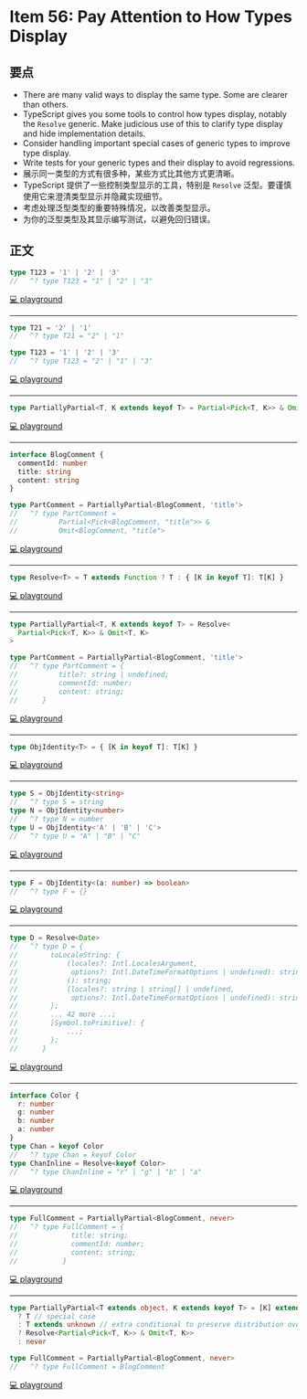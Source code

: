 # Item 56: Pay Attention to How Types Display

## 要点

- There are many valid ways to display the same type. Some are clearer than others.
- TypeScript gives you some tools to control how types display, notably the `Resolve` generic. Make judicious use of this to clarify type display and hide implementation details.
- Consider handling important special cases of generic types to improve type display.
- Write tests for your generic types and their display to avoid regressions.
- 展示同一类型的方式有很多种，某些方式比其他方式更清晰。
- TypeScript 提供了一些控制类型显示的工具，特别是 `Resolve` 泛型。要谨慎使用它来澄清类型显示并隐藏实现细节。
- 考虑处理泛型类型的重要特殊情况，以改善类型显示。
- 为你的泛型类型及其显示编写测试，以避免回归错误。

## 正文

```ts
type T123 = '1' | '2' | '3'
//   ^? type T123 = "1" | "2" | "3"
```

[💻 playground](https://www.typescriptlang.org/play/?ts=5.4.5#code/C4TwDgpgBAKgjAJgMxQLxQORw1APphHfDJDAbgCgB6KqOgPQH4pRJZEV0AiOLvKLgj74uSLhSA)

---

```ts
type T21 = '2' | '1'
//   ^? type T21 = "2" | "1"

type T123 = '1' | '2' | '3'
//   ^? type T123 = "2" | "1" | "3"
```

[💻 playground](https://www.typescriptlang.org/play/?ts=5.4.5#code/C4TwDgpgBAKgTARigXigcjmqAfdC0DcAUAPQlQUB6A-FKJLIilAERws6sItFH3QwEcAMzM0+Thiy40wwqXJVa-WENGo2HXC26cWwnkA)

---

```ts
type PartiallyPartial<T, K extends keyof T> = Partial<Pick<T, K>> & Omit<T, K>
```

[💻 playground](https://www.typescriptlang.org/play/?ts=5.4.5#code/C4TwDgpgBACghgJ2ASzgGzSeTVoDwAqANFANJQQAewEAdgCYDOUA1hCAPYBmUBAfFAC8AKCixEKdHhjIAxi0IlSfAQDIoAeQC2yYIrJ8A3MKA)

---

```ts
interface BlogComment {
  commentId: number
  title: string
  content: string
}

type PartComment = PartiallyPartial<BlogComment, 'title'>
//   ^? type PartComment =
//          Partial<Pick<BlogComment, "title">> &
//          Omit<BlogComment, "title">
```

[💻 playground](https://www.typescriptlang.org/play/?ts=5.4.5#code/C4TwDgpgBACghgJ2ASzgGzSeTVoDwAqANFANJQQAewEAdgCYDOUA1hCAPYBmUBAfFAC8AKCixEKdHhjIAxi0IlSfAQDIoAeQC2yYIrJ8A3MOS0aCLnFnQAQmg4BzAMIctWusCgBvUVFmv3MwBJegAuKFoAVy0AIwgEYzEUYDQIcMZgBFMHRL8OMw90zOzjAF9hYVBIcSQXNw8hGskMLAlcPDtHOsDgEgByZNS+o2EAelGxKAA9AH4oKuhsYG6GkXHJjcml9pl5DvtnAI8SACJBiBOVKFUxic2N7V19rqOzU-PL4SA)

---

```ts
type Resolve<T> = T extends Function ? T : { [K in keyof T]: T[K] }
```

[💻 playground](https://www.typescriptlang.org/play/?ts=5.4.5#code/C4TwDgpgBAShDOB7ANgNwgHgCoD4oF4osoIAPYCAOwBN4oAxAV0oGNgBLRSqAfiKgBcUAN4BtANJR23ANYQQiAGZEAukKwSVAXwDcAKCA)

---

```ts
type PartiallyPartial<T, K extends keyof T> = Resolve<
  Partial<Pick<T, K>> & Omit<T, K>
>

type PartComment = PartiallyPartial<BlogComment, 'title'>
//   ^? type PartComment = {
//          title?: string | undefined;
//          commentId: number;
//          content: string;
//      }
```

[💻 playground](https://www.typescriptlang.org/play/?ts=5.4.5&exactOptionalTypes=true#code/C4TwDgpgBAShDOB7ANgNwgHgCoD4oF4osoIAPYCAOwBN4oAxAV0oGNgBLRSqAfiKgBcUAN4BtANJR23ANYQQiAGZEAukKwSVAXwDcAKGkUATooCGLaACFkiAOYBhRAFsnVYCL1QoLZ68rAASWohSkYnACMII30vDmBkCCF4YCNpWxjvLgp-JJS0-S09UEgoAAVTIw5TZGQQcsr2auwAGihJMmzaKDkFZVwCT1gEFHQMeqrkMfYWGRa2nDwAMigAeSd2YDnxBf0i8Ghxxxc3AjKKidrxxsnrOyO-YFaAcjiEp5x9AHpPrygAPT4xQO53uJ0Iwj031+0N+rwgPFyqUotigAB8oMxqBBFNIINQvj8YdCfMd-EEQmFItFIYSiV4fP43Ij8jSiYUgA)

---

```ts
type ObjIdentity<T> = { [K in keyof T]: T[K] }
```

[💻 playground](https://www.typescriptlang.org/play/?ts=5.4.5&exactOptionalTypes=true#code/C4TwDgpgBAShDOB7ANgNwgHgCoD4oF4osoIAPYCAOwBN4oAxAV0oGNgBLRSqAfiKgBcUAN4BtANJR23ANYQQiAGZEAukKwSVAXwDcAKGkUATooCGLaACFkiAOYBhRAFsnVYCL1QoLZ68rAASWohSkYnACMII30vDmBkCCF4YCNpWxjvLgp-JJS0-S09UEgoAHlwgCsgt3ZQbDxCMUlpKDkFZSw1Ik1dPSA)

---

```ts
type S = ObjIdentity<string>
//   ^? type S = string
type N = ObjIdentity<number>
//   ^? type N = number
type U = ObjIdentity<'A' | 'B' | 'C'>
//   ^? type U = "A" | "B" | "C"
```

[💻 playground](https://www.typescriptlang.org/play/?ts=5.4.5&exactOptionalTypes=true#code/C4TwDgpgBAShDOB7ANgNwgHgCoD4oF4osoIAPYCAOwBN4oAxAV0oGNgBLRSqAfiKgBcUAN4BtANJR23ANYQQiAGZEAukKwSVAXwDcAKGkUATooCGLaACFkiAOYBhRAFsnVYCL1QoLZ68rAASWohSkYnACMII30vDmBkCCF4YCNpWxjvLgp-JJS0-S09UEgoAHlwgCsgt3ZQbDxCMUlpKDkFZSw1Ik1dIvBoAGUCMsrq-1qQDGTUylscfQB6Ba8oAD0+YsHh6bS+koA5YfKq6hq60Iio+b0llfWoTahDwgvIoz3oAFUj0dPxuoA5ABBAFQAA+UABllBEIB9gB11uXnuj2+hAARED0eCoOjLNiIej7Oi9EA)

---

```ts
type F = ObjIdentity<(a: number) => boolean>
//   ^? type F = {}
```

[💻 playground](https://www.typescriptlang.org/play/?ts=5.4.5&exactOptionalTypes=true#code/C4TwDgpgBAShDOB7ANgNwgHgCoD4oF4osoIAPYCAOwBN4oAxAV0oGNgBLRSqAfiKgBcUAN4BtANJR23ANYQQiAGZEAukKwSVAXwDcAKGkUATooCGLaACFkiAOYBhRAFsnVYCL1QoLZ68rAASWohSkYnACMII30vDmBkCCF4YCNpWxjvLgp-JJS0-S09UEgoAHlwgCsgt3ZQbDxCMUlpKDkFZSw1Ik1dIvBoegIyyur-WpAMAApTELDIowBKAjxwxBQIU0ocfQB6Ha8oAD0+YoGh4UKgA)

---

```ts
type D = Resolve<Date>
//   ^? type D = {
//        toLocaleString: {
//            (locales?: Intl.LocalesArgument,
//             options?: Intl.DateTimeFormatOptions | undefined): string;
//            (): string;
//            (locales?: string | string[] | undefined,
//             options?: Intl.DateTimeFormatOptions | undefined): string;
//        };
//        ... 42 more ...;
//        [Symbol.toPrimitive]: {
//            ...;
//        };
//      }
```

[💻 playground](https://www.typescriptlang.org/play/?ts=5.4.5&exactOptionalTypes=true#code/C4TwDgpgBAShDOB7ANgNwgHgCoD4oF4osoIAPYCAOwBN4oAxAV0oGNgBLRSqAfiKgBcUAN4BtANJR23ANYQQiAGZEAukKwSVAXwDcAKGkUATooCGLaACFkiAOYBhRAFsnVYCL1QoLZ68rAASWohSkYnACMII30vDmBkCCF4YCNpWxjvLgp-JJS0-S09UEgoAHlwgCsgt3ZQbDxCMUlpKDkFZSw1Ik1dIvBoABECWAQUdAwB0wocfQB6Wa8oAD0+YsHh4T15xZ2oYEQAGUQWUwSAZTzKWyFN7d37gAobE4T4HiEA-2QAOiOXhAAgkZbGE3AAaLYLe73RBgDhcN4fL7fSYULDsVz0RBGJxTUpwziUOgAHygzGoEEU0gg1AAlLlUlc5lDoYsHvSoMlGelIaydk9jqcEO9OZdbFBSVy0qIVBKyTRKdTqBC7nyvLD4USRZ94iiphB0ZjsbjgPjNST5RSqZQaRypUzedDeqrdt83VAACwAJigTmx0Dd32ZrNEZxAERQ332AAVUk5aux0F1biy+YHg06MztCkA)

---

```ts
interface Color {
  r: number
  g: number
  b: number
  a: number
}
type Chan = keyof Color
//   ^? type Chan = keyof Color
type ChanInline = Resolve<keyof Color>
//   ^? type ChanInline = "r" | "g" | "b" | "a"
```

[💻 playground](https://www.typescriptlang.org/play/?ts=5.4.5&exactOptionalTypes=true#code/C4TwDgpgBAShDOB7ANgNwgHgCoD4oF4osoIAPYCAOwBN4oAxAV0oGNgBLRSqAfiKgBcUAN4BtANJR23ANYQQiAGZEAukKwSVAXwDcAKGkUATooCGLaACFkiAOYBhRAFsnVYCL1QoLZ68rAASWohSkYnACMII30vDmBkCCF4YCNpWxjvLgp-JJS0-S09UEgoAHlwgCsgt3ZQbDxCMUlpKDkFZSw1Ik1dA38oswsoRxsjESgjELDI6KhbKYionShwhZnl0zWoqF7i6HsAC1NuQjalYZREaL0AehuvKAA9Pj3ho5PW+XORq6LwffeAUoyGk0EIcCQaEwZ2UPyMOH0dwezygr0OxyBIMoYKgACIjLioAAfPG2Qkk3Hhcl40y4vRAA)

---

```ts
type FullComment = PartiallyPartial<BlogComment, never>
//   ^? type FullComment = {
//             title: string;
//             commentId: number;
//             content: string;
//           }
```

[💻 playground](https://www.typescriptlang.org/play/?ts=5.4.5&exactOptionalTypes=true#code/C4TwDgpgBAShDOB7ANgNwgHgCoD4oF4osoIAPYCAOwBN4oAxAV0oGNgBLRSqAfiKgBcUAN4BtANJR23ANYQQiAGZEAukKwSVAXwDcAKGkUATooCGLaACFkiAOYBhRAFsnVYCL1QoLZ68rAASWohSkYnACMII30vDmBkCCF4YCNpWxjvLgp-JJS0-S09UEgoAHlwgCsgt3ZQbDxCMUlpKDkFZSw1Ik1dIvBoAAVTIw5TZGQQIZH2MewAGihJMmzaVvklIgbPWAQUdAwp0eQD9hYZecWcPAAyMqdai-Er-T6Sw8cXNwIoQ5nxyeGRww1jsHz8wAWAHI4glITh9AB6BFeKAAPT4xUGgLBX0aeiRKMJKJhEB4uVSlFsUAAPlBmNQIIppBBqIjkUTCT5Pv4giEwpFovj2RyvD5-G5yfkhRzCpiGIxxjj-N9fmMJqrjiCHL43AtKBB0EZ4dKvOioHKmIqdcq8QSRUSSZLKWz7USueDeVBQhEoi7XSixdlgE70ibXYUgA)

---

```ts
type PartiallyPartial<T extends object, K extends keyof T> = [K] extends [never]
  ? T // special case
  : T extends unknown // extra conditional to preserve distribution over unions
  ? Resolve<Partial<Pick<T, K>> & Omit<T, K>>
  : never

type FullComment = PartiallyPartial<BlogComment, never>
//   ^? type FullComment = BlogComment
```

[💻 playground](https://www.typescriptlang.org/play/?ts=5.4.5#code/C4TwDgpgBAShDOB7ANgNwgHgCoD4oF4osoIAPYCAOwBN4oAxAV0oGNgBLRSqAfiKgBcUAN4BtANJR23ANYQQiAGZEAukKwSVAXwDcAKGkUATooCGLaACFkiAOYBhRAFsnVYCL1QoLZ68rAASWohSkYnACMII30vDmBkCCF4YCNpWxjvLgp-JJS0-S09UEgoAAVTIw5TZGQQcsr2auwScipaKERwgCsINgAaKEkybPa5BWVcAk8oTRaRulFKCHQjFWm+YigAei2oeEgWRuRvU3gIafU5trpmGUpEAHdubd3ho1NMmnYOLmqoYEQUDARgQUXQUGo7GSqXCjB+3EQKygzE4lHg61gCBQ6Aw9SqyFx7BYMmwA3EODwADIoAB5JzfUmDCkXKBLFb6IrgaBMGqOFxuAhlCr42p4o4Yax2Pl+YADNlRHD6HZeKAAPT4xW5jF5vgFhElDl1-j0QA)
